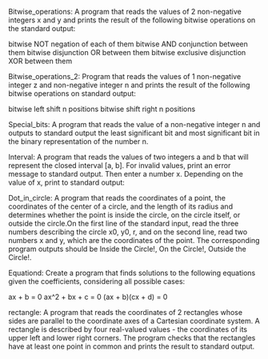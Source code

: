 Bitwise_operations:
A program that reads the values ​​of 2 non-negative integers x and y and prints the result of the following bitwise operations 
on the standard output:

bitwise NOT negation of each of them
bitwise AND conjunction between them
bitwise disjunction OR between them
bitwise exclusive disjunction XOR between them

Bitwise_operations_2:
Program that reads the values ​​of 1 non-negative integer z and non-negative integer n and prints the result of the following bitwise operations on standard output:

bitwise left shift n positions
bitwise shift right n positions

Special_bits:
А program that reads the value of a non-negative integer n and outputs to standard output the least significant bit and most significant bit in the binary representation of the number n.

Interval:
A program that reads the values ​​of two integers a and b that will represent the closed interval [a, b]. For invalid values, print an error message to standard output. Then enter a number x. Depending on the value of x, print to standard output:

Dot_in_circle:
A program that reads the coordinates of a point, the coordinates of the center of a circle, and the length of its radius and determines whether the point is inside the circle, on the circle itself, or outside the circle.On the first line of the standard input, read the three numbers describing the circle x0, y0, r, and on the second line, read two numbers x and y, which are the coordinates of the point. The corresponding program outputs should be Inside the Circle!, On the Circle!, Outside the Circle!.

Equationd:
Create a program that finds solutions to the following equations given the coefficients, considering all possible cases:

ax + b = 0
ax^2 + bx + c = 0
(ax + b)(cx + d) = 0

rectangle:
A program that reads the coordinates of 2 rectangles whose sides are parallel to the coordinate axes of a Cartesian coordinate system. A rectangle is described by four real-valued values ​​- the coordinates of its upper left and lower right corners. The program checks that the rectangles have at least one point in common and prints the result to standard output.
